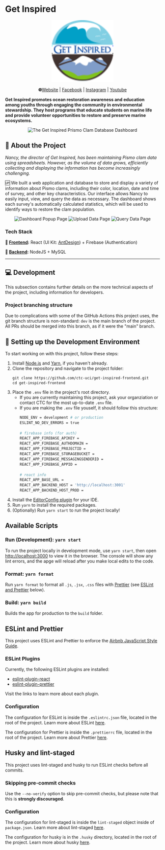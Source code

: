 # Get Inspired
<p align="center">
<img width=200 height=200 src="https://github.com/ctc-uci/get-inspired-frontend/blob/13a35ad183b5420b2db7255b068640b03ddc3f84/src/assets/images/GSPLogo.svg" alt="Get Inspired Logo" />
</p>

<p align="center">
    <b>🌐</b><a href="https://getinspiredinc.org/">Website</a> |
    <a href="https://www.facebook.com/GetInspired20/">Facebook</a> |
    <a href="https://www.instagram.com/getinspiredinc/">Instagram</a> |
    <a href="https://www.youtube.com/user/TheKelplady">Youtube</a>
</p>

<b>Get Inspired promotes ocean restoration awareness and education among youths through engaging the community in environmental stewardship. They host programs that educate students on marine life and provide volunteer opportunities to restore and preserve marine ecosystems.</b>

<p align="center">
<img src="./public/readme-images/dashboard.png" alt="The Get Inspired Prismo Clam Database Dashboard"/>
</p>

## 🔎 About the Project

*Nancy, the director of Get Inspired, has been maintaining Pismo clam data using spreadsheets. However, as the volume of data grows, efficiently collecting and displaying the information has become increasingly challenging.*

🆙 We built a web application and database to store and display a variety of information about Pismo clams, including their color, location, date and time of survey, and other key characteristics. Our interface allows Nancy to easily input, view, and query the data as necessary. The dashboard shows each survey's automatically calculated statistics, which will be used to identify ways to restore the clam population.    

<p align="center">
<img src="./public/readme-images/dashboard-popup.png" alt="Dashboard Popup Page"/>
<img src="./public/readme-images/upload-data.png" alt="Upload Data Page"/>
<!-- insert manage data pic here -->
<img src="./public/readme-images/query-data.png" alt="Query Data Page"/>
</p>

### Tech Stack

**🔼 [Frontend](https://github.com/ctc-uci/get-inspired-frontend/):** React (UI Kit: [AntDesign](https://ant.design/)) + Firebase (Authentication)

**🔽 [Backend](https://github.com/ctc-uci/get-inspired-backend):** NodeJS + MySQL

---

## 💻 Development

This subsection contains further details on the more technical aspects of the project, including information for developers.


### Project branching structure

Due to complications with some of the GitHub Actions this project uses, the git branch structure is non-standard: `dev` is the main branch of the project. All PRs should be merged into this branch, as if it were the "main" branch.


## 🔨 Setting up the Development Environment

To start working on with this project, follow these steps:
1. Install [Node.js](https://nodejs.org/en) and [Yarn](https://yarnpkg.com/getting-started/install), if you haven't already.
2. Clone the repository and navigate to the project folder:
    ```
    git clone https://github.com/ctc-uci/get-inspired-frontend.git
    cd get-inspired-frontend
    ```
3. Place the `.env` file in the project's root directory. 
    - If you are currently maintaining this project, ask your organziation or contact CTC for the most up-to-date `.env` file.
    - If you are making the `.env` file youself, it should follow this structure:
        ```bash
        NODE_ENV = development # or production
        ESLINT_NO_DEV_ERRORS = true

        # firebase info (for auth)
        REACT_APP_FIREBASE_APIKEY = 
        REACT_APP_FIREBASE_AUTHDOMAIN =
        REACT_APP_FIREBASE_PROJECTID =
        REACT_APP_FIREBASE_STORAGEBUCKET =
        REACT_APP_FIREBASE_MESSAGINGSENDERID =
        REACT_APP_FIREBASE_APPID =

        # react info
        REACT_APP_BASE_URL =
        REACT_APP_BACKEND_HOST = 'http://localhost:3001'
        REACT_APP_BACKEND_HOST_PROD = 
        ```
4. Install the [EditorConfig plugin](https://editorconfig.org/#download) for your IDE.
5. Run `yarn` to install the required packages.
6. (Optionally) Run `yarn start` to run the project locally!

## Available Scripts

### Run (Development): `yarn start`
To run the project locally in development mode, use `yarn start`, then open [http://localhost:3000](http://localhost:3000) to view it in the browser. The console will show any lint errors, and the apge will reload after you make local edits to the code.


### Format: `yarn format`
Run `yarn format` to format all `.js`, `.jsx`, `.css` files with [Prettier](https://prettier.io/docs/en/index.html) (see [ESLint and Prettier](#eslint-and-prettier) below).

### Build: `yarn build`
Builds the app for production to the `build` folder.

## ESLint and Prettier

This project uses ESLint and Prettier to enforce the [Airbnb JavaScript Style Guide](https://github.com/airbnb/javascript).

### ESLint Plugins

Currently, the following ESLint plugins are installed:
- [eslint-plugin-react](https://github.com/yannickcr/eslint-plugin-react)
- [eslint-plugin-prettier](https://github.com/prettier/eslint-plugin-prettier)

Visit the links to learn more about each plugin.

### Configuration

The configuration for ESLint is inside the `.eslintrc.json` file, located in the root of the project. Learn more about ESLint [here](https://eslint.org/).

The configuration for Prettier is inside the `.prettierrc` file, located in the root of the project. Learn more about Prettier [here](https://prettier.io/docs/en/index.html).

## Husky and lint-staged

This project uses lint-staged and husky to run ESLint checks before all commits.

### Skipping pre-commit checks

Use the `--no-verify` option to skip pre-commit checks, but please note that this is **strongly discouraged**. 

### Configuration

The configuration for lint-staged is inside the `lint-staged` object inside of `package.json`. Learn more about lint-staged [here](https://github.com/okonet/lint-staged).

The configuration for husky is in the `.husky` directory, located in the root of the project. Learn more about husky [here](https://typicode.github.io/husky/).
